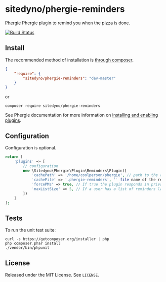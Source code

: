 # sitedyno/phergie-reminders

[Phergie](http://github.com/phergie/phergie-irc-bot-react/) Phergie plugin to remind you when the pizza is done.

[![Build Status](https://secure.travis-ci.org/sitedyno/phergie-reminders.png?branch=master)](http://travis-ci.org/sitedyno/phergie-reminders)

## Install

The recommended method of installation is [through composer](http://getcomposer.org).

```JSON
{
    "require": {
        "sitedyno/phergie-reminders": "dev-master"
    }
}
```
or
```
composer require sitedyno/phergie-reminders
```

See Phergie documentation for more information on
[installing and enabling plugins](https://github.com/phergie/phergie-irc-bot-react/wiki/Usage#plugins).

## Configuration

Configuration is optional.

```php
return [
    'plugins' => [
        // configuration
        new \Sitedyno\Phergie\Plugin\Reminders\Plugin([
            'cachePath' => '/home/coolperson/phergie', // path to the reminder cache
            'cacheFile' => '.phergie-reminders', '' file name of the reminder cache file
            'forcePMs' => true, // If true the plugin responds in private message only
            'maxListSize' => 5, // If a user has a list of reminders larger than this value, the repsonse  will be in private message
        ])
    ]
];
```

## Tests

To run the unit test suite:

```
curl -s https://getcomposer.org/installer | php
php composer.phar install
./vendor/bin/phpunit
```

## License

Released under the MIT License. See `LICENSE`.
